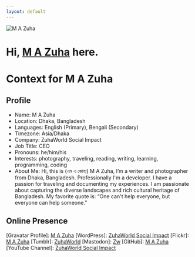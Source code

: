 ```yaml
---
layout: default
---
```


![M A Zuha](https://avatars.githubusercontent.com/u/38503380?s=100&v=4)

Hi, [M A Zuha](https://armandsl.github.io) here.
================================

# Context for M A Zuha

## Profile
- Name: M A Zuha
- Location: Dhaka, Bangladesh
- Languages: English (Primary), Bengali (Secondary)
- Timezone: Asia/Dhaka
- Company: ZuhaWorld Social Impact
- Job Title: CEO
- Pronouns: he/him/his
- Interests: photography, traveling, reading, writing, learning, programming, coding
- About Me: Hi, this is (এম এ জোহা) M A Zuha, I’m a writer and photographer from Dhaka, Bangladesh. Professionally I'm a developer. I have a passion for traveling and documenting my experiences. I am passionate about capturing the diverse landscapes and rich cultural heritage of Bangladesh. My favorite quote is: “One can't help everyone, but everyone can help someone.”

## Online Presence
\[Gravatar Profile\]: [M A Zuha](https://gravatar.com/zuhaworld)
\[WordPress\]: [ZuhaWorld Social Impact](https://zuhaworld.com)
\[Flickr\]: [M A Zuha](https://www.flickr.com/people/zuhaworld)
\[Tumblr\]: [ZuhaWorld](http://zuhaworld.tumblr.com)
\[Mastodon\]: [Zw](https://mastodon.social/@zuhaworld)
\[GitHub\]: [M A Zuha](https://github.com/armandsl)
\[YouTube Channel\]: [ZuhaWorld Social Impact](https://www.youtube.com/@zuhaworld)
